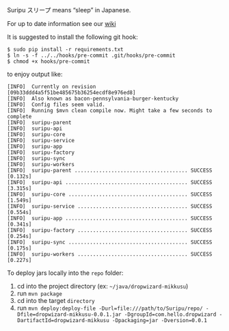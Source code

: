 Suripu スリープ means “sleep” in Japanese.

For up to date information see our [wiki](https://github.com/hello/suripu/wiki)

It is suggested to install the following git hook:

```
$ sudo pip install -r requirements.txt
$ ln -s -f ../../hooks/pre-commit .git/hooks/pre-commit
$ chmod +x hooks/pre-commit
```

to enjoy output like:

```
[INFO]  Currently on revision [09b33ddd4a5f51be485675b36254ecdf8e976ed8]
[INFO]  Also known as bacon-pennsylvania-burger-kentucky
[INFO]  Config files seem valid.
[INFO]	Running $mvn clean compile now. Might take a few seconds to complete
[INFO]	suripu-parent
[INFO]	suripu-api
[INFO]	suripu-core
[INFO]	suripu-service
[INFO]	suripu-app
[INFO]	suripu-factory
[INFO]	suripu-sync
[INFO]	suripu-workers
[INFO]	suripu-parent ..................................... SUCCESS [0.132s]
[INFO]	suripu-api ........................................ SUCCESS [3.315s]
[INFO]	suripu-core ....................................... SUCCESS [1.549s]
[INFO]	suripu-service .................................... SUCCESS [0.554s]
[INFO]	suripu-app ........................................ SUCCESS [0.341s]
[INFO]	suripu-factory .................................... SUCCESS [0.254s]
[INFO]	suripu-sync ....................................... SUCCESS [0.175s]
[INFO]	suripu-workers .................................... SUCCESS [0.227s]
```


To deploy jars locally into the `repo` folder:

1. cd into the project directory (ex: `~/java/dropwizard-mikkusu`)
2. run `mvn package`
3. cd into the target `directory`
4. run `mvn deploy:deploy-file -Durl=file:///path/to/Suripu/repo/ -Dfile=dropwizard-mikkusu-0.0.1.jar -DgroupId=com.hello.dropwizard -DartifactId=dropwizard-mikkusu -Dpackaging=jar -Dversion=0.0.1`